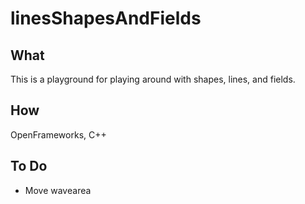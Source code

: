 #  linesShapesAndFields

## What

This is a playground for playing around with shapes, lines, and fields.

## How

OpenFrameworks, C++

## To Do

- Move wavearea
